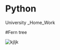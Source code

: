 # Python
University _Home_Work

#Fern tree

![kjljk](https://user-images.githubusercontent.com/58856931/118373154-99020600-b5ca-11eb-857b-f8b3de183581.png)
